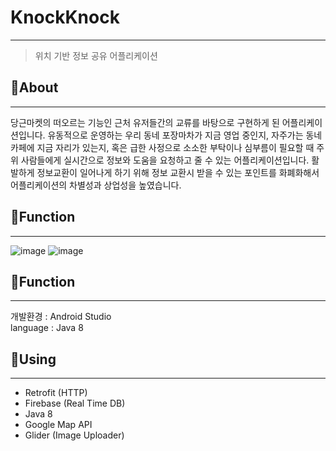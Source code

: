 # KnockKnock
****************************
> 위치 기반 정보 공유 어플리케이션 

## 🌳About
***************************
당근마켓의 떠오르는 기능인 근처 유저들간의 교류를 바탕으로 구현하게 된 어플리케이션입니다. 유동적으로 운영하는 우리 동네 포장마차가 지금 영업 중인지, 자주가는 동네 카페에 지금 자리가 있는지, 혹은 급한 사정으로 소소한 부탁이나 심부름이 필요할 때 주위 사람들에게 실시간으로 정보와 도움을 요청하고 줄 수 있는 어플리케이션입니다. 활발하게 정보교환이 일어나게 하기 위해 정보 교환시 받을 수 있는 포인트를 화폐화해서 어플리케이션의 차별성과 상업성을 높였습니다. 

## 🌳Function
**************************
![image](https://user-images.githubusercontent.com/84822464/167331535-7028b9c5-9162-456a-90c9-26626c63f7ec.png)
![image](https://user-images.githubusercontent.com/84822464/167331463-2b5d4394-00b8-4aae-90c2-11fc9619a359.png)
## 🌳Function
***************************
개발환경 : Android Studio               
language : Java 8            

## 🌳Using
******************************
* Retrofit (HTTP)
* Firebase (Real Time DB)
* Java 8
* Google Map API
* Glider (Image Uploader)






